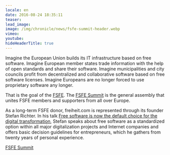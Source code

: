 ```yaml
---
locale: en
date: 2016-08-24 18:35:11
teaser:
lead_image:
image: /img/chronicle/news/fsfe-summit-header.webp
vimeo:
youtube:
hideHeaderTitle: true
---
```


Imagine the European Union builds its IT infrastructure based on free software. Imagine European member states trade information with the help of open standards and share their software. Imagine municipalities and city councils profit from decentralized and collaborative software based on free software licenses. Imagine Europeans are no longer forced to use proprietary software any longer.

That is the goal of the [FSFE](https://fsfe.org/). The [FSFE Summit](https://fsfe.org/community/events/2016/summit/frontpage.de.html) is the general assembly that unites FSFE members and supporters from all over Europe.

As a long-term FSFE donor, freiheit.com is represented through its founder Stefan Richter. In his talk [Free software is now the default choice for the digital transformation](https://conf.qtcon.org/en/qtcon/public/events/475), Stefan speaks about free software as a standardized option within all major digitalization projects and Internet companies and offers basic decision guidelines for entrepreneurs, which he gathers from twenty years of personal experience.

[FSFE Summit](https://fsfe.org/community/events/2016/summit/frontpage.de.html)



